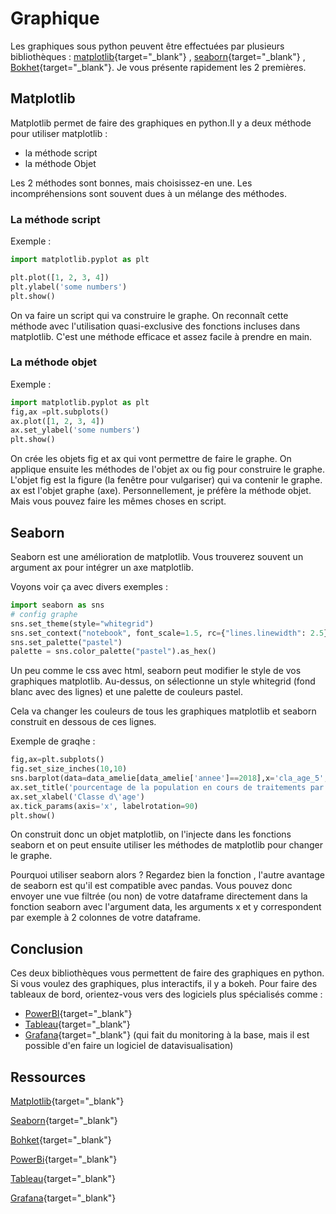 # Graphique

Les graphiques sous python peuvent être effectuées par plusieurs bibliothèques :
[matplotlib](https://matplotlib.org){target="_blank"}
, [seaborn](https://seaborn.pydata.org"){target="_blank"}
, [Bokhet](https://bokeh.org/){target="_blank"}.
Je vous présente rapidement les 2 premières.

## Matplotlib

Matplotlib permet de faire des graphiques en python.Il y a deux méthode pour utiliser matplotlib :

- la méthode script
- la méthode Objet

Les 2 méthodes sont bonnes, mais choisissez-en une. Les incompréhensions sont souvent dues à un mélange des méthodes. 

### La méthode script

Exemple :

```python
import matplotlib.pyplot as plt

plt.plot([1, 2, 3, 4])
plt.ylabel('some numbers')
plt.show()
```

On va faire un script qui va construire le graphe. On reconnaît cette méthode avec l'utilisation quasi-exclusive des fonctions incluses dans matplotlib.
C'est une méthode efficace et assez facile à prendre en main. 

### La méthode objet

Exemple :

```python
import matplotlib.pyplot as plt
fig,ax =plt.subplots()
ax.plot([1, 2, 3, 4])
ax.set_ylabel('some numbers')
plt.show()
```

On crée les objets fig et ax qui vont permettre de faire le graphe.
On applique ensuite les méthodes de l'objet ax ou fig pour construire le graphe.
L'objet fig est la figure (la fenêtre pour vulgariser) qui va contenir le graphe. ax est l'objet graphe (axe).
Personnellement, je préfère la méthode objet. Mais vous pouvez faire les mêmes choses en script. 

## Seaborn

Seaborn est une amélioration de matplotlib. Vous trouverez souvent un argument ax pour intégrer un axe matplotlib.

Voyons voir ça avec divers exemples :

```python
import seaborn as sns
# config graphe
sns.set_theme(style="whitegrid")
sns.set_context("notebook", font_scale=1.5, rc={"lines.linewidth": 2.5})
sns.set_palette("pastel")
palette = sns.color_palette("pastel").as_hex()
```

Un peu comme le css avec html, seaborn peut modifier le style de vos graphiques matplotlib.
Au-dessus, on sélectionne un style whitegrid (fond blanc avec des lignes) et une palette de couleurs pastel.

Cela va changer les couleurs de tous les graphiques matplotlib et seaborn construit en dessous de ces lignes.

Exemple de graqhe :

```python
fig,ax=plt.subplots()
fig.set_size_inches(10,10)
sns.barplot(data=data_amelie[data_amelie['annee']==2018],x='cla_age_5',y="pourcentage acte selon la classe d'age",ax=ax,estimator='mean')
ax.set_title('pourcentage de la population en cours de traitements par classe d\'age en 2018')
ax.set_xlabel('Classe d\'age')
ax.tick_params(axis='x', labelrotation=90)
plt.show()
```

On construit donc un objet matplotlib, on l'injecte dans les fonctions seaborn et on peut ensuite utiliser les méthodes de matplotlib pour changer le graphe.

Pourquoi utiliser seaborn alors ? Regardez bien la fonction , l'autre avantage de seaborn est qu'il est compatible avec pandas. 
Vous pouvez donc envoyer une vue filtrée (ou non) de votre dataframe directement dans la fonction seaborn avec l'argument data, 
les arguments x et y correspondent par exemple à 2 colonnes de votre dataframe.

## Conclusion

Ces deux bibliothèques vous permettent de faire des graphiques en python. 
Si vous voulez des graphiques, plus interactifs, il y a bokeh. 
Pour faire des tableaux de bord, orientez-vous vers des logiciels plus spécialisés comme :

- [PowerBI](https://www.microsoft.com/fr-fr/power-platform/products/power-bi){target="_blank"}
- [Tableau](https://tableau.com/){target="_blank"}
- [Grafana](https://grafana.com/){target="_blank"} (qui fait du monitoring à la base, mais il est possible d'en faire un logiciel de datavisualisation)
 
## Ressources

[Matplotlib](https://matplotlib.org){target="_blank"}

[Seaborn](https://seaborn.pydata.org){target="_blank"}

[Bohket](https://bokeh.org/){target="_blank"}

[PowerBi](https://www.microsoft.com/fr-fr/power-platform/products/power-bi){target="_blank"}

[Tableau](https://tableau.com/){target="_blank"}

[Grafana](https://grafana.com/){target="_blank"}
